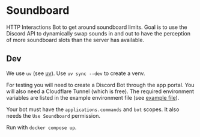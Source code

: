 # Soundboard

HTTP Interactions Bot to get around soundboard limits. Goal is to use the
Discord API to dynamically swap sounds in and out to have the perception of
more soundboard slots than the server has available.

## Dev

We use `uv` (see [uv](https://docs.astral.sh/uv/)). Use `uv sync --dev` to
create a venv.

For testing you will need to create a Discord Bot through the app portal. You
will also need a Cloudflare Tunnel (which is free). The required environment
variables are listed in the example environment file (see [example
file](./example.env)).

Your bot must have the `applications.commands` and `bot` scopes. It also needs
the `Use Soundboard` permission.

Run with `docker compose up`.
